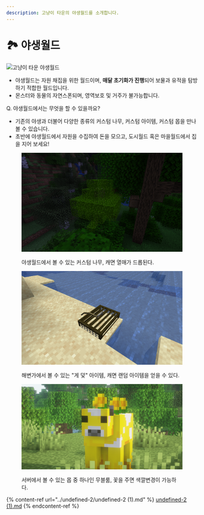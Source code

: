 ```yaml
---
description: 고냥이 타운의 야생월드를 소개합니다.
---
```


# 🏞️ 야생월드



![고냥이 타운 야생월드](../../.gitbook/assets/2022-07-04\_02.17.13.png)

* 야생월드는 자원 채집을 위한 월드이며, **매달 초기화가 진행**되어 보물과 유적을 탐방하기 적합한 월드입니다.&#x20;
* 몬스터와 동물의 자연스폰되며, 영역보호 및 거주가 불가능합니다.



Q. 야생월드에서는 무엇을 할 수 있을까요?&#x20;

* 기존의 야생과 더불어 다양한 종류의 커스텀 나무, 커스텀 아이템, 커스텀 몹을 만나볼 수 있습니다.&#x20;
* 초반에 야생월드에서 자원을 수집하여 돈을 모으고, 도시월드 혹은 마을월드에서 집을 지어 보세요!

<figure><img src="../../.gitbook/assets/image (8) (2) (1).png" alt=""><figcaption><p>야생월드에서 볼 수 있는 커스텀 나무, 캐면 열매가 드롭된다.</p></figcaption></figure>

<figure><img src="../../.gitbook/assets/image (18) (1).png" alt=""><figcaption><p>해변가에서 볼 수 있는 "게 덫" 아이템, 캐면 랜덤 아이템을 얻을 수 있다.</p></figcaption></figure>

<figure><img src="../../.gitbook/assets/2022-08-15_21.06.02 (2).png" alt=""><figcaption><p>서버에서 볼 수 있는 몹 중 하나인 무블룸, 꽃을 주면 색깔변경이 가능하다.</p></figcaption></figure>

{% content-ref url="../undefined-2/undefined-2 (1).md" %}
[undefined-2 (1).md](<../undefined-2/undefined-2 (1).md>)
{% endcontent-ref %}
